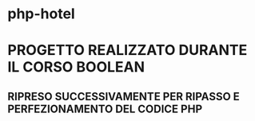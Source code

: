 # php-hotel

# PROGETTO REALIZZATO DURANTE IL CORSO BOOLEAN 
## RIPRESO SUCCESSIVAMENTE PER RIPASSO E PERFEZIONAMENTO DEL CODICE PHP
